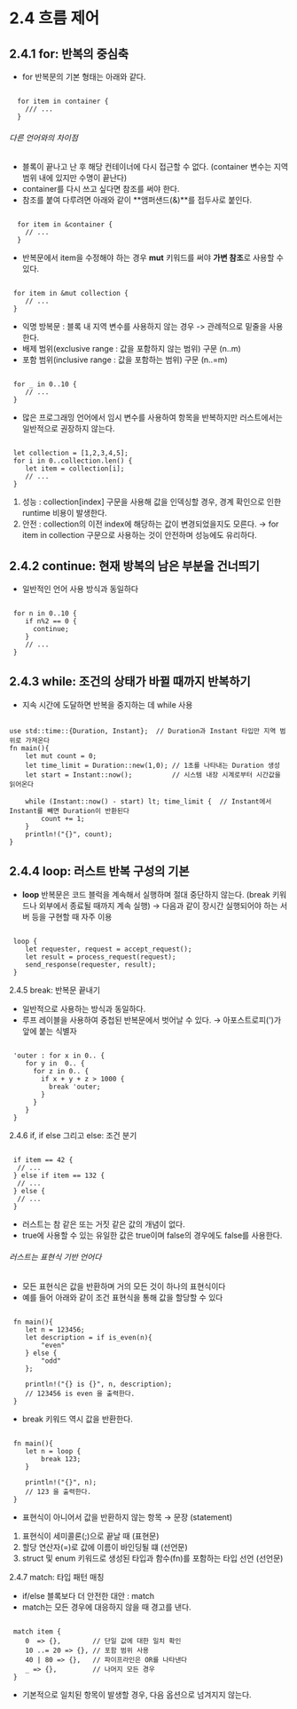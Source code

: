 2.4 흐름 제어
==

2.4.1 for: 반복의 중심축
---
 - for 반복문의 기본 형태는 아래와 같다.
<pre><code>
  for item in container {
    /// ...
  }
</code></pre>
 ###### 다른 언어와의 차이점
 - 블록이 끝나고 난 후 해당 컨테이너에 다시 접근할 수 없다.
   (container 변수는 지역 범위 내에 있지만 수명이 끝난다)
 - container를 다시 쓰고 싶다면 참조를 써야 한다.
 - 참조를 붙여 다루려면 아래와 같이 **앰퍼샌드(&)**를 접두사로 붙인다.
<pre><code>
  for item in &container {
    // ...
  }
</code></pre>
 
 - 반복문에서 item을 수정해야 하는 경우 **mut** 키워드를 써야 **가변 참조**로 사용할 수 있다.
<pre><code>
 for item in &mut collection {
    // ...
 }
</code></pre>
 
 - 익명 방복문 : 블록 내 지역 변수를 사용하지 않는 경우 -> 관례적으로 밑줄을 사용한다.
 - 배제 범위(exclusive range : 값을 포함하지 않는 범위) 구문 (n..m)
 - 포함 범위(inclusive range : 값을 포함하는 범위) 구문 (n..=m)
<pre><code>
 for _ in 0..10 {
    // ...
 }
</code></pre>

 - 많은 프로그래밍 언어에서 임시 변수를 사용하여 항목을 반복하지만 러스트에서는 일반적으로 권장하지 않는다.
<pre><code>
 let collection = [1,2,3,4,5];
 for i in 0..collection.len() {
    let item = collection[i];
    // ...
 }
</code></pre>
  1. 성능 : collection[index] 구문을 사용해 값을 인덱싱할 경우, 경계 확인으로 인한 runtime 비용이 발생한다.
  2. 안전 : collection의 이전 index에 해당하는 값이 변경되었을지도 모른다.
 → for item in collection 구문으로 사용하는 것이 안전하며 성능에도 유리하다.
 
2.4.2 continue: 현재 방복의 남은 부분을 건너띄기
---
- 일반적인 언어 사용 방식과 동일하다
<pre><code>
 for n in 0..10 {
    if n%2 == 0 {
      continue;
    }
    // ...
 }
</code></pre>
 
2.4.3 while: 조건의 상태가 바뀔 때까지 반복하기
---
- 지속 시간에 도달하면 반복을 중지하는 데 while 사용
<pre><code>
use std::time::{Duration, Instant};  // Duration과 Instant 타입만 지역 범위로 가져온다
fn main(){
    let mut count = 0;
    let time_limit = Duration::new(1,0); // 1초를 나타내는 Duration 생성
    let start = Instant::now();          // 시스템 내장 시계로부터 시간값을 읽어온다

    while (Instant::now() - start) lt; time_limit {  // Instant에서 Instant를 빼면 Duration이 반환된다
        count += 1;
    }
    println!("{}", count);
}
</code></pre>

2.4.4 loop: 러스트 반복 구성의 기본
---
 - **loop** 반복문은 코드 블럭을 계속해서 실행하며 절대 중단하지 않는다. (break 키워드나 외부에서 종료될 때까지 계속 실행)
 → 다음과 같이 장시간 실행되어야 하는 서버 등을 구현할 때 자주 이용
<pre><code>
 loop {
    let requester, request = accept_request();
    let result = process_request(request);
    send_response(requester, result);
 }
</code></pre>

2.4.5 break: 반복문 끝내기
- 일반적으로 사용하는 방식과 동일하다.
- 루프 레이블을 사용하여 중첩된 반복문에서 벗어날 수 있다.
  → 아포스트로피(')가 앞에 붙는 식별자
<pre><code>
 'outer : for x in 0.. {
    for y in  0.. {
      for z in 0.. {
        if x + y + z > 1000 {
          break 'outer;
        }
      }
    }
 } 
</code></pre>

2.4.6 if, if else 그리고 else: 조건 분기
<pre><code>
 if item == 42 {
  // ...
 } else if item == 132 {
  // ...
 } else {
  // ...
 }
</code></pre>
- 러스트는 참 같은 또는 거짓 같은 값의 개념이 없다.
- true에 사용할 수 있는 유일한 값은 true이며 false의 경우에도 false를 사용한다.

###### 러스트는 표현식 기반 언어다
- 모든 표현식은 값을 반환하며 거의 모든 것이 하나의 표현식이다
- 예를 들어 아래와 같이 조건 표현식을 통해 값을 할당할 수 있다
<pre><code>
 fn main(){
    let n = 123456;
    let description = if is_even(n){
        "even"
    } else {
        "odd"
    };
    
    println!("{} is {}", n, description);
    // 123456 is even 을 출력한다.
 }
</code></pre>
- break 키워드 역시 값을 반환한다.
<pre><code>
 fn main(){
    let n = loop {
        break 123;
    }
    
    println!("{}", n);
    // 123 을 출력한다.
 }
</code></pre>

- 표현식이 아니어서 값을 반환하지 않는 항목 → 문장 (statement)
 1. 표현식이 세미콜론(;)으로 끝날 때 (표현문)
 2. 할당 연산자(=)로 값에 이름이 바인딩될 떄 (선언문)
 3. struct 및 enum 키워드로 생성된 타입과 함수(fn)를 포함하는 타입 선언 (선언문)
 
2.4.7 match: 타입 패턴 매칭
- if/else 블록보다 더 안전한 대안 : match
- match는 모든 경우에 대응하지 않을 때 경고를 낸다.
<pre><code>
 match item {
    0  => {},        // 단일 값에 대한 일치 확인
    10 ..= 20 => {}, // 포함 범위 사용
    40 | 80 => {},   // 파이프라인은 OR를 나타낸다
    _ => {},         // 나머지 모든 경우
 }
</code></pre>
- 기본적으로 일치된 항목이 발생할 경우, 다음 옵션으로 넘겨지지 않는다.

